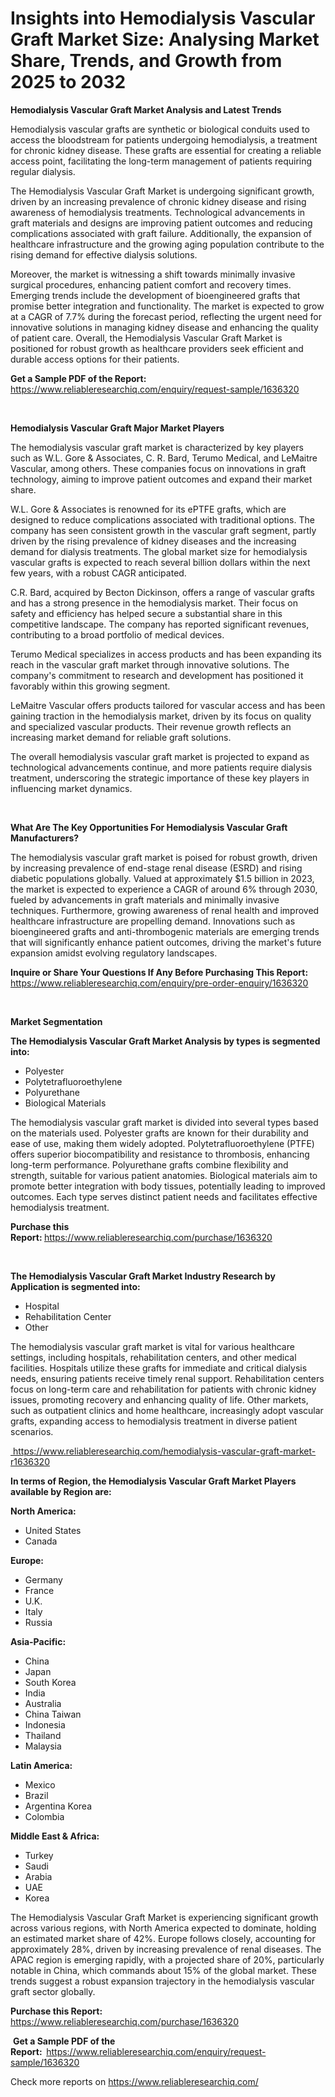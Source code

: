 <p><h1>Insights into Hemodialysis Vascular Graft Market Size: Analysing Market Share, Trends, and Growth from 2025 to 2032</h1></p><p><strong>Hemodialysis Vascular Graft Market Analysis and Latest Trends</strong></p>
<p><p>Hemodialysis vascular grafts are synthetic or biological conduits used to access the bloodstream for patients undergoing hemodialysis, a treatment for chronic kidney disease. These grafts are essential for creating a reliable access point, facilitating the long-term management of patients requiring regular dialysis. </p><p>The Hemodialysis Vascular Graft Market is undergoing significant growth, driven by an increasing prevalence of chronic kidney disease and rising awareness of hemodialysis treatments. Technological advancements in graft materials and designs are improving patient outcomes and reducing complications associated with graft failure. Additionally, the expansion of healthcare infrastructure and the growing aging population contribute to the rising demand for effective dialysis solutions.</p><p>Moreover, the market is witnessing a shift towards minimally invasive surgical procedures, enhancing patient comfort and recovery times. Emerging trends include the development of bioengineered grafts that promise better integration and functionality. The market is expected to grow at a CAGR of 7.7% during the forecast period, reflecting the urgent need for innovative solutions in managing kidney disease and enhancing the quality of patient care. Overall, the Hemodialysis Vascular Graft Market is positioned for robust growth as healthcare providers seek efficient and durable access options for their patients.</p></p>
<p><strong>Get a Sample PDF of the Report:&nbsp;</strong> <a href="https://www.reliableresearchiq.com/enquiry/request-sample/1636320?utm_campaign=2717&utm_medium=2&utm_source=Github&utm_content=ia&utm_term=23032025&utm_id=hemodialysis-vascular-graft">https://www.reliableresearchiq.com/enquiry/request-sample/1636320</a></p>
<p>&nbsp;</p>
<p><strong>Hemodialysis Vascular Graft Major Market Players</strong></p>
<p><p>The hemodialysis vascular graft market is characterized by key players such as W.L. Gore & Associates, C. R. Bard, Terumo Medical, and LeMaitre Vascular, among others. These companies focus on innovations in graft technology, aiming to improve patient outcomes and expand their market share.</p><p>W.L. Gore & Associates is renowned for its ePTFE grafts, which are designed to reduce complications associated with traditional options. The company has seen consistent growth in the vascular graft segment, partly driven by the rising prevalence of kidney diseases and the increasing demand for dialysis treatments. The global market size for hemodialysis vascular grafts is expected to reach several billion dollars within the next few years, with a robust CAGR anticipated.</p><p>C.R. Bard, acquired by Becton Dickinson, offers a range of vascular grafts and has a strong presence in the hemodialysis market. Their focus on safety and efficiency has helped secure a substantial share in this competitive landscape. The company has reported significant revenues, contributing to a broad portfolio of medical devices.</p><p>Terumo Medical specializes in access products and has been expanding its reach in the vascular graft market through innovative solutions. The company's commitment to research and development has positioned it favorably within this growing segment.</p><p>LeMaitre Vascular offers products tailored for vascular access and has been gaining traction in the hemodialysis market, driven by its focus on quality and specialized vascular products. Their revenue growth reflects an increasing market demand for reliable graft solutions.</p><p>The overall hemodialysis vascular graft market is projected to expand as technological advancements continue, and more patients require dialysis treatment, underscoring the strategic importance of these key players in influencing market dynamics.</p></p>
<p>&nbsp;</p>
<p><strong>What Are The Key Opportunities For Hemodialysis Vascular Graft Manufacturers?</strong></p>
<p><p>The hemodialysis vascular graft market is poised for robust growth, driven by increasing prevalence of end-stage renal disease (ESRD) and rising diabetic populations globally. Valued at approximately $1.5 billion in 2023, the market is expected to experience a CAGR of around 6% through 2030, fueled by advancements in graft materials and minimally invasive techniques. Furthermore, growing awareness of renal health and improved healthcare infrastructure are propelling demand. Innovations such as bioengineered grafts and anti-thrombogenic materials are emerging trends that will significantly enhance patient outcomes, driving the market's future expansion amidst evolving regulatory landscapes.</p></p>
<p><strong>Inquire or Share Your Questions If Any Before Purchasing This Report:</strong> <a href="https://www.reliableresearchiq.com/enquiry/pre-order-enquiry/1636320?utm_campaign=2717&utm_medium=2&utm_source=Github&utm_content=ia&utm_term=23032025&utm_id=hemodialysis-vascular-graft">https://www.reliableresearchiq.com/enquiry/pre-order-enquiry/1636320</a></p>
<p>&nbsp;</p>
<p><strong>Market Segmentation</strong></p>
<p><strong>The Hemodialysis Vascular Graft Market Analysis by types is segmented into:</strong></p>
<p><ul><li>Polyester</li><li>Polytetrafluoroethylene</li><li>Polyurethane</li><li>Biological Materials</li></ul></p>
<p><p>The hemodialysis vascular graft market is divided into several types based on the materials used. Polyester grafts are known for their durability and ease of use, making them widely adopted. Polytetrafluoroethylene (PTFE) offers superior biocompatibility and resistance to thrombosis, enhancing long-term performance. Polyurethane grafts combine flexibility and strength, suitable for various patient anatomies. Biological materials aim to promote better integration with body tissues, potentially leading to improved outcomes. Each type serves distinct patient needs and facilitates effective hemodialysis treatment.</p></p>
<p><strong>Purchase this Report:&nbsp;</strong><a href="https://www.reliableresearchiq.com/purchase/1636320?utm_campaign=2717&utm_medium=2&utm_source=Github&utm_content=ia&utm_term=23032025&utm_id=hemodialysis-vascular-graft">https://www.reliableresearchiq.com/purchase/1636320</a></p>
<p>&nbsp;</p>
<p><strong>The Hemodialysis Vascular Graft Market Industry Research by Application is segmented into:</strong></p>
<p><ul><li>Hospital</li><li>Rehabilitation Center</li><li>Other</li></ul></p>
<p><p>The hemodialysis vascular graft market is vital for various healthcare settings, including hospitals, rehabilitation centers, and other medical facilities. Hospitals utilize these grafts for immediate and critical dialysis needs, ensuring patients receive timely renal support. Rehabilitation centers focus on long-term care and rehabilitation for patients with chronic kidney issues, promoting recovery and enhancing quality of life. Other markets, such as outpatient clinics and home healthcare, increasingly adopt vascular grafts, expanding access to hemodialysis treatment in diverse patient scenarios.</p></p>
<p><a href="https://www.reliableresearchiq.com/hemodialysis-vascular-graft-market-r1636320?utm_campaign=2717&utm_medium=2&utm_source=Github&utm_content=ia&utm_term=23032025&utm_id=hemodialysis-vascular-graft">&nbsp;https://www.reliableresearchiq.com/hemodialysis-vascular-graft-market-r1636320</a></p>
<p><strong>In terms of Region, the Hemodialysis Vascular Graft Market Players available by Region are:</strong></p>
<p>
    <p> <strong> North America: </strong>
        <ul>
            <li>United States</li>
            <li>Canada</li>
        </ul>
        </p> 
    <p> <strong> Europe: </strong>
        <ul>
            <li>Germany</li>
            <li>France</li>
            <li>U.K.</li>
            <li>Italy</li>
            <li>Russia</li>
        </ul>
        </p> 
    <p> <strong> Asia-Pacific: </strong>
        <ul>
            <li>China</li>
            <li>Japan</li>
            <li>South Korea</li>
            <li>India</li>
            <li>Australia</li>
            <li>China Taiwan</li>
            <li>Indonesia</li>
            <li>Thailand</li>
            <li>Malaysia</li>
        </ul>
        </p> 
    <p> <strong> Latin America: </strong>
        <ul>
            <li>Mexico</li>
            <li>Brazil</li>
            <li>Argentina Korea</li>
            <li>Colombia</li>
        </ul>
        </p> 
    <p> <strong> Middle East & Africa: </strong>
        <ul>
            <li>Turkey</li>
            <li>Saudi</li>
            <li>Arabia</li>
            <li>UAE</li>
            <li>Korea</li>
        </ul>
    </p>
    </p>
<p><p>The Hemodialysis Vascular Graft Market is experiencing significant growth across various regions, with North America expected to dominate, holding an estimated market share of 42%. Europe follows closely, accounting for approximately 28%, driven by increasing prevalence of renal diseases. The APAC region is emerging rapidly, with a projected share of 20%, particularly notable in China, which commands about 15% of the global market. These trends suggest a robust expansion trajectory in the hemodialysis vascular graft sector globally.</p></p>
<p><strong>Purchase this Report: </strong><a href="https://www.reliableresearchiq.com/purchase/1636320?utm_campaign=2717&utm_medium=2&utm_source=Github&utm_content=ia&utm_term=23032025&utm_id=hemodialysis-vascular-graft">https://www.reliableresearchiq.com/purchase/1636320</a></p>
<p>&nbsp;<strong>Get a Sample PDF of the Report:&nbsp;&nbsp;</strong><a href="https://www.reliableresearchiq.com/enquiry/request-sample/1636320?utm_campaign=2717&utm_medium=2&utm_source=Github&utm_content=ia&utm_term=23032025&utm_id=hemodialysis-vascular-graft">https://www.reliableresearchiq.com/enquiry/request-sample/1636320</a></p>
<p><strong></strong></p>
<p>Check more reports on <a href="https://www.reliableresearchiq.com/?utm_campaign=2717&utm_medium=2&utm_source=Github&utm_content=ia&utm_term=23032025&utm_id=hemodialysis-vascular-graft">https://www.reliableresearchiq.com/</a></p>